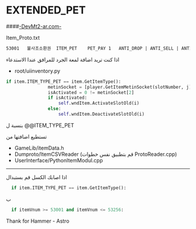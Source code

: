 # EXTENDED_PET
####[-DevMt2-ar.com-](https://devmt2-ar.com)

Item_Proto.txt
```txt
53001	불사조소환권	ITEM_PET	PET_PAY	1	ANTI_DROP | ANTI_SELL | ANTI_GIVE | ANTI_PKDROP | ANTI_STACK | ANTI_MYSHOP	LOG	NONE	NONE	0	0	0	0	0	LEVEL	0	REAL_TIME	2592000	APPLY_NONE	0	APPLY_NONE	0	APPLY_NONE	0	34001	0	0	0	0	0	0	0	0
```

اذا كنت تريد اضافة لمعة الجرد للمرافق عندا الاستدعاء

- root/uiinventory.py
```python
if item.ITEM_TYPE_PET == item.GetItemType():
				metinSocket = [player.GetItemMetinSocket(slotNumber, j) for j in xrange(player.METIN_SOCKET_MAX_NUM)]# <!> globalSlotNumber may be different <!>
				isActivated = 0 != metinSocket[2]
				if isActivated:
					self.wndItem.ActivateSlotOld(i)
				else:
					self.wndItem.DeactivateSlotOld(i)
```

بنسبة ل @@ITEM_TYPE_PET

تستطيع اضافتها من 
- GameLib/itemData.h 
- Dumproto/ItemCSVReader (قم بتطبيق نفس خطوات ProtoReader.cpp)
- UserInterface/PythonItemModul.cpp
-----------------------------------------
اذا اصابك الكسل قم بستبدال 

```python
  if item.ITEM_TYPE_PET == item.GetItemType():
```
ب 
```python
  if itemVnum >= 53001 and itemVnum <= 53256:
```

Thank for Hammer - Astro
